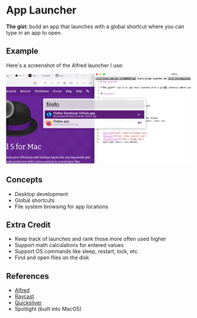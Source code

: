 # App Launcher

**The gist**: build an app that launches with a global shortcut where you can type in an app to open.

## Example

Here's a screenshot of the Alfred launcher I use:

![screenshot of Alfred program with Firefox typed in showing results for Firefox Developer Edition and Firefox](./img/alfred-example.webp)

## Concepts

- Desktop development
- Global shortcuts
- File system browsing for app locations

## Extra Credit

- Keep track of launches and rank those more often used higher
- Support math calculations for entered values
- Support OS commands like sleep, restart, lock, etc.
- Find and open files on the disk

## References

- [Alfred](https://www.alfredapp.com/)
- [Raycast](https://www.raycast.com/)
- [Quicksilver](https://qsapp.com/)
- Spotlight (built into MacOS)
